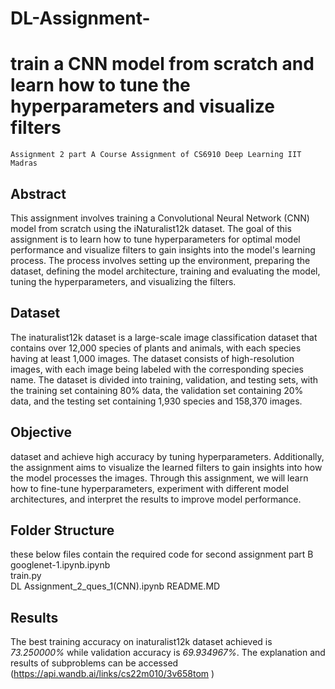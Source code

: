 # DL-Assignment-
# train a CNN model from scratch and learn how to tune the hyperparameters and visualize filters
    Assignment 2 part A Course Assignment of CS6910 Deep Learning IIT Madras
## Abstract<br/>
This assignment involves training a Convolutional Neural Network (CNN) model from scratch using the iNaturalist12k dataset. The goal of this assignment is to learn how to tune hyperparameters for optimal model performance and visualize filters to gain insights into the model's learning process. The process involves setting up the environment, preparing the dataset, defining the model architecture, training and evaluating the model, tuning the hyperparameters, and visualizing the filters.
## Dataset<br/>
The inaturalist12k dataset is a large-scale image classification dataset that contains over 12,000 species of plants and animals, with each species having at least 1,000 images. The dataset consists of high-resolution images, with each image being labeled with the corresponding species name. The dataset is divided into training, validation, and testing sets, with the training set containing 80% data, the validation set containing 20% data, and the testing set containing 1,930 species and 158,370 images.
## Objective<br/>
dataset and achieve high accuracy by tuning hyperparameters. Additionally, the assignment aims to visualize the learned filters to gain insights into how the model processes the images. Through this assignment, we will learn how to fine-tune hyperparameters, experiment with different model architectures, and interpret the results to improve model performance.
## Folder Structure<br/>
these below files contain the required code for second assignment part B<br/>
googlenet-1.ipynb.ipynb<br/>
train.py<br/>
DL Assignment_2_ques_1(CNN).ipynb
README.MD<br/>
## Results<br/>
The best training accuracy on inaturalist12k dataset achieved is *73.250000%* while validation accuracy is *69.934967%*. The explanation and results of subproblems 
can be accessed (https://api.wandb.ai/links/cs22m010/3v658tom )
